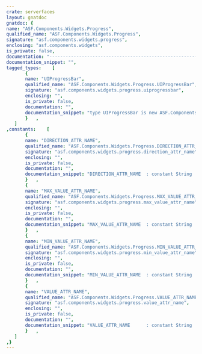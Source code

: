 ```yaml
---
crate: serverfaces
layout: gnatdoc
gnatdoc: {
name: "ASF.Components.Widgets.Progress",
qualified_name: "ASF.Components.Widgets.Progress",
signature: "asf.components.widgets.progress",
enclosing: "asf.components.widgets",
is_private: false,
documentation: "---------------------------------------------------------------------\n  components-widgets-progress -- Simple progress bar\n  Copyright (C) 2021 Stephane Carrez\n  Written by Stephane Carrez (Stephane.Carrez@gmail.com)\n\n  Licensed under the Apache License, Version 2.0 (the \"License\");\n  you may not use this file except in compliance with the License.\n  You may obtain a copy of the License at\n\n      http://www.apache.org/licenses/LICENSE-2.0\n\n  Unless required by applicable law or agreed to in writing, software\n  distributed under the License is distributed on an \"AS IS\" BASIS,\n  WITHOUT WARRANTIES OR CONDITIONS OF ANY KIND, either express or implied.\n  See the License for the specific language governing permissions and\n  limitations under the License.\n---------------------------------------------------------------------",
documentation_snippet: "",
tagged_types:    [
       {
       name: "UIProgressBar",
       qualified_name: "ASF.Components.Widgets.Progress.UIProgressBar",
       signature: "asf.components.widgets.progress.uiprogressbar",
       enclosing: "",
       is_private: false,
       documentation: "",
       documentation_snippet: "type UIProgressBar is new ASF.Components.Html.UIHtmlComponent with null record;",
       }   ,
   ]
,constants:    [
       {
       name: "DIRECTION_ATTR_NAME",
       qualified_name: "ASF.Components.Widgets.Progress.DIRECTION_ATTR_NAME",
       signature: "asf.components.widgets.progress.direction_attr_name",
       enclosing: "",
       is_private: false,
       documentation: "",
       documentation_snippet: "DIRECTION_ATTR_NAME  : constant String := \"direction\";",
       }   ,
       {
       name: "MAX_VALUE_ATTR_NAME",
       qualified_name: "ASF.Components.Widgets.Progress.MAX_VALUE_ATTR_NAME",
       signature: "asf.components.widgets.progress.max_value_attr_name",
       enclosing: "",
       is_private: false,
       documentation: "",
       documentation_snippet: "MAX_VALUE_ATTR_NAME  : constant String := \"maxValue\";",
       }   ,
       {
       name: "MIN_VALUE_ATTR_NAME",
       qualified_name: "ASF.Components.Widgets.Progress.MIN_VALUE_ATTR_NAME",
       signature: "asf.components.widgets.progress.min_value_attr_name",
       enclosing: "",
       is_private: false,
       documentation: "",
       documentation_snippet: "MIN_VALUE_ATTR_NAME  : constant String := \"minValue\";",
       }   ,
       {
       name: "VALUE_ATTR_NAME",
       qualified_name: "ASF.Components.Widgets.Progress.VALUE_ATTR_NAME",
       signature: "asf.components.widgets.progress.value_attr_name",
       enclosing: "",
       is_private: false,
       documentation: "",
       documentation_snippet: "VALUE_ATTR_NAME      : constant String := \"value\";",
       }   ,
   ]
,}
---
```

